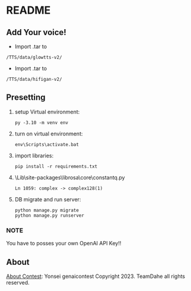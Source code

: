 # README
## Add Your voice!
* Import <YourGlowTTS>.tar to
```
/TTS/data/glowtts-v2/
```
* Import <YourHifigan>.tar to
```
/TTS/data/hifigan-v2/
```
## Presetting
1. setup Virtual environment:
    ```
    py -3.10 -m venv env
2. turn on virtual environment:
    ```
    env\Scripts\activate.bat
4. import libraries:
    ```
    pip install -r requirements.txt
5. \Lib\site-packages\librosa\core\constantq.py
    ```
    Ln 1059: complex -> complex128(1)
5. DB migrate and run server:
    ```
    python manage.py migrate
    python manage.py runserver
### **NOTE**
You have to posses your own OpenAI API Key!!
## About
[About Contest](https://sites.google.com/yonsei.ac.kr/genaicontest): Yonsei genaicontest
Copyright 2023. TeamDahe all rights reserved.
